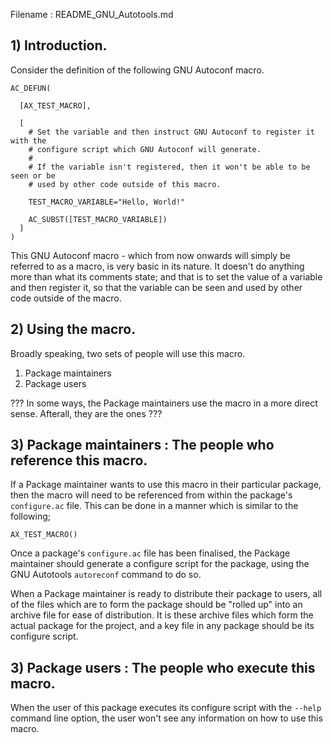Filename : README_GNU_Autotools.md


## 1) Introduction.

Consider the definition of the following GNU Autoconf macro.

```
AC_DEFUN(

  [AX_TEST_MACRO],

  [
    # Set the variable and then instruct GNU Autoconf to register it with the
    # configure script which GNU Autoconf will generate.
    #
    # If the variable isn't registered, then it won't be able to be seen or be
    # used by other code outside of this macro.

    TEST_MACRO_VARIABLE="Hello, World!"

    AC_SUBST([TEST_MACRO_VARIABLE])
  ]
)
```

This GNU Autoconf macro - which from now onwards will simply be referred to as a macro, is very basic in its nature. It doesn't do anything more than what its comments state; and that is to set the value of a variable and then register it, so that the variable can be seen and used by other code outside of the macro.


## 2) Using the macro.

Broadly speaking, two sets of people will use this macro.

  1) Package maintainers
  2) Package users

???
In some ways, the Package maintainers use the macro in a more direct sense. Afterall, they are the ones 
???


## 3) Package maintainers : The people who reference this macro.

If a Package maintainer wants to use this macro in their particular package, then the macro will need to be referenced from within the package's ```configure.ac``` file. This can be done in a manner which is similar to the following;

```
AX_TEST_MACRO()
```

Once a package's ```configure.ac``` file has been finalised, the Package maintainer should generate a configure script for the package, using the GNU Autotools ```autoreconf``` command to do so.

When a Package maintainer is ready to distribute their package to users, all of the files which are to form the package should be "rolled up" into an archive file for ease of distribution. It is these archive files which form the actual package for the project, and a key file in any package should be its configure script.


## 3) Package users : The people who execute this macro.

When the user of this package executes its configure script with the ```--help``` command line option, the user won't see any information on how to use this macro.
```